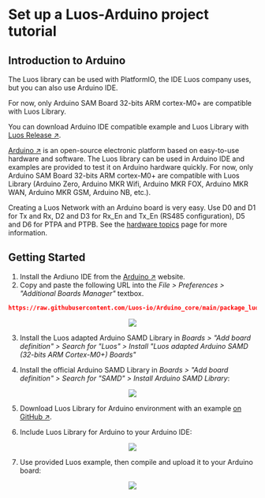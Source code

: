 # Set up a Luos-Arduino project tutorial

## Introduction to Arduino

The Luos library can be used with PlatformIO, the IDE Luos company uses, but you can also use Arduino IDE.

For now, only Arduino SAM Board 32-bits ARM cortex-M0+ are compatible with Luos Library.

You can download Arduino IDE compatible example and Luos Library with <a href="https://github.com/Luos-io/Luos/releases" target="_blank">Luos Release &#8599;</a>.


<a href="https://www.arduino.cc/" target="_blank">Arduino &#8599;</a> is an open-source electronic platform based on easy-to-use hardware and software. The Luos library can be used in Arduino IDE and examples are provided to test it on Arduino hardware quickly. For now, only Arduino SAM Board 32-bits ARM cortex-M0+ are compatible with Luos Library (Arduino Zero, Arduino MKR Wifi, Arduino MKR FOX, Arduino MKR WAN, Arduino MKR GSM, Arduino NB, etc.).

Creating a Luos Network with an Arduino board is very easy. Use D0 and D1 for Tx and Rx, D2 and D3 for Rx_En and Tx_En (RS485 configuration), D5 and D6 for PTPA and PTPB. See the [hardware topics](/docs/hardware-consideration/hardware-consideration) page for more information.

## Getting Started

 1. Install the Ardiuno IDE from the <a href="https://www.arduino.cc/" target="_blank">Arduino &#8599;</a> website.
 2. Copy and paste the following URL into the *File > Preferences > "Additional Boards Manager"* textbox.
 ```Json
https://raw.githubusercontent.com/Luos-io/Arduino_core/main/package_luos_index.json
```
 <p align="center">
    <img src="/img/arduino_board_luos_preferences.png" />
</p>

 3. Install the Luos adapted Arduino SAMD Library in *Boards > "Add board definition" > Search for "Luos" > Install "Luos adapted Arduino SAMD (32-bits ARM Cortex-M0+) Boards"*

 4. Install the official Arduino SAMD Library in *Boards > "Add board definition" > Search for "SAMD" > Install Arduino SAMD Library*:

 <p align="center">
    <img src="/img/arduino_Luos_board.png" />
</p>

 5. Download Luos Library for Arduino environment with an example <a href="https://github.com/Luos-io/Luos/releases" target="_blank">on GitHub &#8599;</a>.

 6. Include Luos Library for Arduino to your Arduino IDE:

 <p align="center">
    <img src="/img/arduino_include_library.png" />
</p>

 7. Use provided Luos example, then compile and upload it to your Arduino board:

 <p align="center">
    <img src="/img/arduino_Luos_example.png" />
</p>
